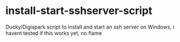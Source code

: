 # install-start-sshserver-script
Ducky/Digispark script to install and start an ssh server on Windows, i havent tested if this works yet, no flame
